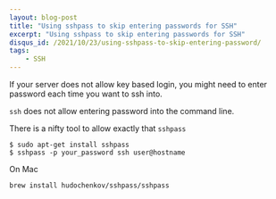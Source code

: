 ```yaml
---
layout: blog-post
title: "Using sshpass to skip entering passwords for SSH"
excerpt: "Using sshpass to skip entering passwords for SSH"
disqus_id: /2021/10/23/using-sshpass-to-skip-entering-password/
tags:
    - SSH
---
```


If your server does not allow key based login, you might need to enter password each time you want to ssh into.

`ssh` does not allow entering password into the command line.

There is a nifty tool to allow exactly that `sshpass`

```
$ sudo apt-get install sshpass
$ sshpass -p your_password ssh user@hostname
```

On Mac

```
brew install hudochenkov/sshpass/sshpass
```


